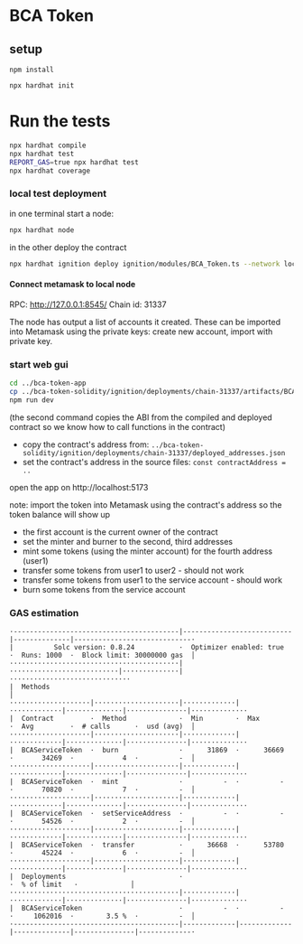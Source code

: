 # BCA Token

## setup

`npm install`

`npx hardhat init`

# Run the tests

```sh
npx hardhat compile
npx hardhat test
REPORT_GAS=true npx hardhat test
npx hardhat coverage
```

### local test deployment
in one terminal start a node:
```sh
npx hardhat node
```
in the other deploy the contract
```sh
npx hardhat ignition deploy ignition/modules/BCA_Token.ts --network localhost
```

#### Connect metamask to local node

RPC: http://127.0.0.1:8545/
Chain id: 31337

The node has output a list of accounts it created. These can be imported into Metamask using the private keys: create new account, import with private key.


### start web gui

```sh
cd ../bca-token-app
cp ../bca-token-solidity/ignition/deployments/chain-31337/artifacts/BCA_Token\#BCAServiceToken.json ./src/lib/bca_token-abi.json
npm run dev
```
(the second command copies the ABI from the compiled and deployed contract so we know how to call functions in the contract)

- copy the contract's address from: `../bca-token-solidity/ignition/deployments/chain-31337/deployed_addresses.json`
- set the contract's address in the source files: `const contractAddress = ..`

open the app on http://localhost:5173

note: import the token into Metamask using the contract's address so the token balance will show up

- the first account is the current owner of the contract
- set the minter and burner to the second, third addresses
- mint some tokens (using the minter account) for the fourth address (user1)
- transfer some tokens from user1 to user2 - should not work
- transfer some tokens from user1 to the service account - should work
- burn some tokens from the service account



### GAS estimation
```
·-----------------------------------------|---------------------------|--------------|-----------------------------·
|          Solc version: 0.8.24           ·  Optimizer enabled: true  ·  Runs: 1000  ·  Block limit: 30000000 gas  │
··········································|···························|··············|······························
|  Methods                                                                                                         │
····················|·····················|·············|·············|··············|···············|··············
|  Contract         ·  Method             ·  Min        ·  Max        ·  Avg         ·  # calls      ·  usd (avg)  │
····················|·····················|·············|·············|··············|···············|··············
|  BCAServiceToken  ·  burn               ·      31869  ·      36669  ·       34269  ·            4  ·          -  │
····················|·····················|·············|·············|··············|···············|··············
|  BCAServiceToken  ·  mint               ·          -  ·          -  ·       70820  ·            7  ·          -  │
····················|·····················|·············|·············|··············|···············|··············
|  BCAServiceToken  ·  setServiceAddress  ·          -  ·          -  ·       54526  ·            2  ·          -  │
····················|·····················|·············|·············|··············|···············|··············
|  BCAServiceToken  ·  transfer           ·      36668  ·      53780  ·       45224  ·            6  ·          -  │
····················|·····················|·············|·············|··············|···············|··············
|  Deployments                            ·                                          ·  % of limit   ·             │
··········································|·············|·············|··············|···············|··············
|  BCAServiceToken                        ·          -  ·          -  ·     1062016  ·        3.5 %  ·          -  │
·-----------------------------------------|-------------|-------------|--------------|---------------|-------------·
```
